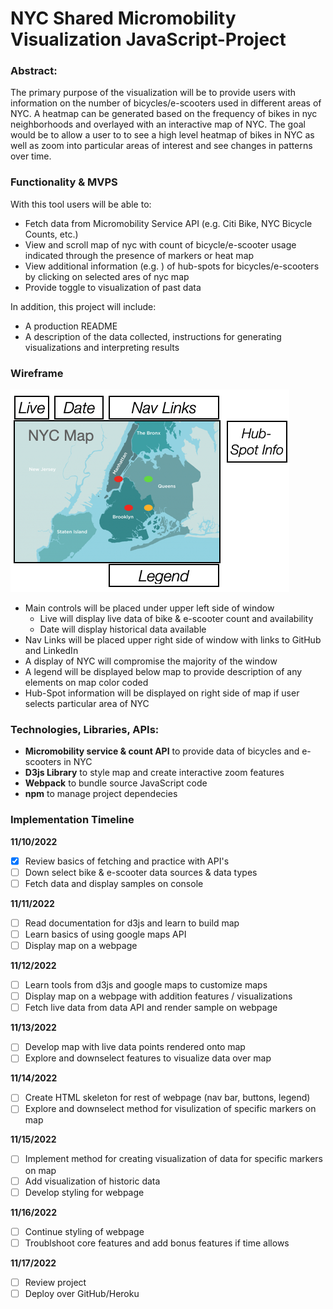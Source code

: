 # NYC Shared Micromobility Visualization JavaScript-Project

### Abstract:
The primary purpose of the visualization will be to provide users with information on the number of bicycles/e-scooters used in different areas of NYC. A heatmap can be generated based on the frequency of bikes in nyc neighborhoods and overlayed with an interactive map of NYC. The goal would be to allow a user to to see a high level heatmap of bikes in NYC as well as zoom into particular areas of interest and see changes in patterns over time.  

### Functionality & MVPS
With this tool users will be able to:
- Fetch data from Micromobility Service API (e.g. Citi Bike, NYC Bicycle Counts, etc.)
- View  and scroll map of nyc with count of bicycle/e-scooter usage indicated through the presence of markers or heat map
- View additional information (e.g. ) of hub-spots for bicycles/e-scooters by clicking on selected ares of nyc map
- Provide toggle to visualization of past data

In addition, this project will include:
- A production README
- A description of the data collected, instructions for generating visualizations and interpreting results 


### Wireframe
![Wireframe Image](./Wireframe.png)
- Main controls will be placed under upper left side of window
  - Live will display live data of bike & e-scooter count and availability
  - Date will display historical data available
- Nav Links will be placed upper right side of window with links to GitHub and LinkedIn
- A display of NYC will compromise the majority of the window
- A legend will be displayed below map to provide description of any elements on map color coded
- Hub-Spot information will be displayed on right side of map if user selects particular area of NYC

### Technologies, Libraries, APIs:
- **Micromobility service & count API** to provide data of bicycles and e-scooters in NYC
- **D3js Library** to style map and create interactive zoom features
- **Webpack** to bundle source JavaScript code
- **npm** to manage project dependecies

### Implementation Timeline
**11/10/2022**
- [x] Review basics of fetching and practice with API's
- [ ] Down select bike & e-scooter data sources & data types
- [ ] Fetch data and display samples on console

**11/11/2022**
- [ ] Read documentation for d3js and learn to build map
- [ ] Learn basics of using google maps API
- [ ] Display map on a webpage 

**11/12/2022**
- [ ] Learn tools from d3js and google maps to customize maps
- [ ] Display map on a webpage with addition features / visualizations
- [ ] Fetch live data from data API and render sample on webpage

**11/13/2022**
- [ ] Develop map with live data points rendered onto map
- [ ] Explore and downselect features to visualize data over map

**11/14/2022**
- [ ] Create HTML skeleton for rest of webpage (nav bar, buttons, legend) 
- [ ] Explore and downselect method for visulization of specific markers on map

**11/15/2022**
- [ ] Implement method for creating visualization of data for specific markers on map 
- [ ] Add visualization of historic data
- [ ] Develop styling for webpage  

**11/16/2022**
- [ ] Continue styling of webpage 
- [ ] Troublshoot core features and add bonus features if time allows

**11/17/2022**
- [ ] Review project
- [ ] Deploy over GitHub/Heroku
